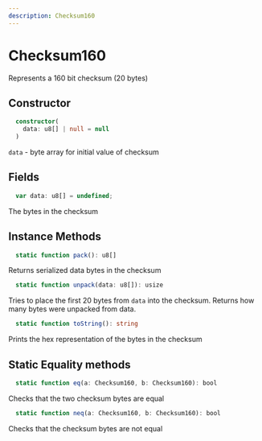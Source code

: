 ```yaml
---
description: Checksum160
---
```


# Checksum160

Represents a 160 bit checksum (20 bytes)


## Constructor

```ts
  constructor(
    data: u8[] | null = null
  )
  ```

  `data` - byte array for initial value of checksum

## Fields
```ts
  var data: u8[] = undefined;
  ```
  The bytes in the checksum

## Instance Methods
```ts
  static function pack(): u8[]
  ```

  Returns serialized data bytes in the checksum

```ts
  static function unpack(data: u8[]): usize
  ```

  Tries to place the first 20 bytes from `data` into the checksum. Returns how many bytes were unpacked from data.

```ts
  static function toString(): string
  ```
  Prints the hex representation of the bytes in the checksum

## Static Equality methods
```ts
  static function eq(a: Checksum160, b: Checksum160): bool
  ```
  Checks that the two checksum bytes are equal

```ts
  static function neq(a: Checksum160, b: Checksum160): bool
  ```
  Checks that the checksum bytes are not equal